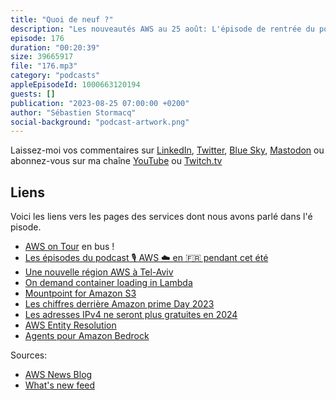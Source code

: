 ```yaml
---
title: "Quoi de neuf ?"
description: "Les nouveautés AWS au 25 août: L'épisode de rentrée du podcast \U0001F399 AWS ☁️ en \U0001F1EB\U0001F1F7. Que s'est-il passé dans le monde d'AWS ces deux derniers mois ? Dans cet épisode on parle d'une nouvelle région, d'un nouveau service, du chargement d'images de container dans Lambda, des adresses IPv4 qui vont devenir payantes, de S3 qui se dote d'un mountpoint pour les applications qui ont besoin d'un accès à travers un file system, et finallement de Generative AI et Bedrock !"
episode: 176
duration: "00:20:39"
size: 39665917
file: "176.mp3"
category: "podcasts"
appleEpisodeId: 1000663120194
guests: []
publication: "2023-08-25 07:00:00 +0200"
author: "Sébastien Stormacq"
social-background: "podcast-artwork.png"
---
```


Laissez-moi vos commentaires sur [LinkedIn](https://www.linkedin.com/in/sebastienstormacq/), [Twitter](https://twitter.com/sebsto), [Blue Sky](https://bsky.app/profile/sebsto.bsky.social), [Mastodon](https://awscommunity.social/@sebsto) ou abonnez-vous sur ma chaîne [YouTube](https://www.youtube.com/sebsto) ou [Twitch.tv](https://www.twitch.tv/sebAWS)

## Liens

Voici les liens vers les pages des services dont nous avons parlé dans l'é pisode.

- [AWS on Tour](https://www.linkedin.com/feed/update/urn:li:activity:7099390775083315201/) en bus !
- [Les épisodes du podcast 🎙 AWS ☁️ en 🇫🇷 pendant cet été](https://stormacq.com/podcasts/index.html)
- [Une nouvelle région AWS à Tel-Aviv](https://aws.amazon.com/blogs/aws/now-open-aws-israel-tel-aviv-region/)
- [On demand container loading in Lambda](https://arxiv.org/pdf/2305.13162.pdf)
- [Mountpoint for Amazon S3](https://aws.amazon.com/blogs/aws/mountpoint-for-amazon-s3-generally-available-and-ready-for-production-workloads/)
- [Les chiffres derrière Amazon prime Day 2023](https://aws.amazon.com/blogs/aws/prime-day-2023-powered-by-aws-all-the-numbers/)
- [Les adresses IPv4 ne seront plus gratuites en 2024](https://aws.amazon.com/blogs/aws/new-aws-public-ipv4-address-charge-public-ip-insights/)
- [AWS Entity Resolution](https://aws.amazon.com/blogs/aws/aws-entity-resolution-match-and-link-related-records-from-multiple-applications-and-data-stores/)
- [Agents pour Amazon Bedrock](https://aws.amazon.com/blogs/aws/preview-enable-foundation-models-to-complete-tasks-with-agents-for-amazon-bedrock/)

Sources: 

- [AWS News Blog](https://aws.amazon.com/blogs/aws/)
- [What's new feed](https://aws.amazon.com/about-aws/whats-new/2023/)
